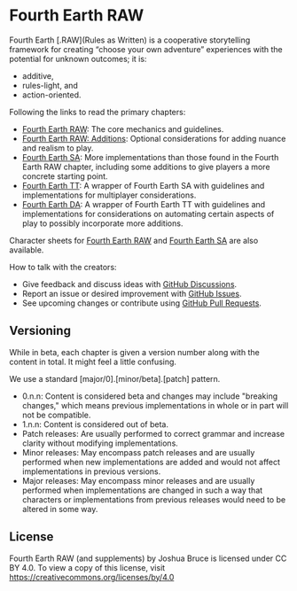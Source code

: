 # Fourth Earth RAW

Fourth Earth [.RAW](Rules as Written) is a cooperative storytelling framework for creating “choose your own adventure” experiences with the potential for unknown outcomes; it is:

- additive,
- rules-light, and
- action-oriented.

Following the links to read the primary chapters:

- [Fourth Earth RAW](https://github.com/joshbruce/fourth-earth-raw/blob/main/public/content.md): The core mechanics and guidelines.
- [Fourth Earth RAW: Additions](https://github.com/joshbruce/fourth-earth-raw/blob/main/public/additions/content.md): Optional considerations for adding nuance and realism to play.
- [Fourth Earth SA](https://github.com/joshbruce/fourth-earth-raw/blob/main/public/solo-adventures/content.md): More implementations than those found in the Fourth Earth RAW chapter, including some additions to give players a more concrete starting point.
- [Fourth Earth TT](https://github.com/joshbruce/fourth-earth-raw/blob/main/public/tabletop/content.md): A wrapper of Fourth Earth SA with guidelines and implementations for multiplayer considerations.
- [Fourth Earth DA](https://github.com/joshbruce/fourth-earth-raw/blob/main/public/digital-assisted/content.md): A wrapper of Fourth Earth TT with guidelines and implementations for considerations on automating certain aspects of play to possibly incorporate more additions.

Character sheets for [Fourth Earth RAW](https://github.com/joshbruce/fourth-earth-raw/blob/0.1.0/character-sheets/fourth-earth-raw-cs.pdf) and [Fourth Earth SA](https://github.com/joshbruce/fourth-earth-raw/blob/0.1.0/character-sheets/fourth-earth-sa-cs.pdf) are also available.

How to talk with the creators:

- Give feedback and discuss ideas with [GitHub Discussions](https://github.com/joshbruce/fourth-earth-raw/discussions).
- Report an issue or desired improvement with [GitHub Issues](https://github.com/joshbruce/fourth-earth-raw/issues).
- See upcoming changes or contribute using [GitHub Pull Requests](https://github.com/joshbruce/fourth-earth-raw/pulls).

## Versioning

While in beta, each chapter is given a version number along with the content in total. It might feel a little confusing.

We use a standard [major/0].[minor/beta].[patch] pattern.

- 0.n.n: Content is considered beta and changes may include "breaking changes," which means previous implementations in whole or in part will not be compatible.
- 1.n.n: Content is considered out of beta. 
- Patch releases: Are usually performed to correct grammar and increase clarity without modifying implementations.
- Minor releases: May encompass patch releases and are usually performed when new implementations are added and would not affect implementations in previous versions.
- Major releases: May encompass minor releases and are usually performed when implementations are changed in such a way that characters or implementations from previous releases would need to be altered in some way.

## License

Fourth Earth RAW (and supplements) by Joshua Bruce is licensed under CC BY 4.0. To view a copy of this license, visit https://creativecommons.org/licenses/by/4.0
